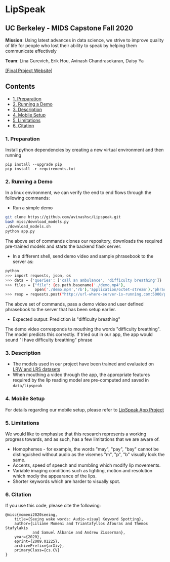 # LipSpeak
## UC Berkeley - MIDS Capstone Fall 2020
**Mission**: Using latest advances in data science, we strive to improve quality of life for people who lost their ability to speak by helping them communicate effectively

**Team**: Lina Gurevich, Erik Hou, Avinash Chandrasekaran, Daisy Ya

[[Final Project Website]](https://groups.ischool.berkeley.edu/LIPSPEAK/)


## Contents
* [1. Preparation](https://github.com/avinashsc/Lipspeak/#1-preparation)
* [2. Running a Demo](https://github.com/avinashsc/Lipspeak/#2-running-a-demo)
* [3. Description](https://github.com/avinashsc/Lipspeak/#3-running-a-demo)
* [4. Mobile Setup](https://github.com/avinashsc/Lipspeak/#4-mobile-setup)
* [5. Limitations](https://github.com/avinashsc/Lipspeak/#5-limitations)
* [6. Citation](https://github.com/avinashsc/Lipspeak/#6-citation)


### 1. Preparation

Install python dependencies by creating a new virtual environment and then running 

```
pip install --upgrade pip
pip install -r requirements.txt
```

### 2. Running a Demo

In a linux environment, we can verify the end to end flows through the following commands:

* Run a simple demo 
``` bash
git clone https://github.com/avinashsc/Lipspeak.git
bash misc/download_models.py
./download_models.sh
python app.py
```

The above set of commands clones our repository, downloads the required pre-trained models and starts the backend flask server.

* In a different shell, send demo video and sample phrasebook to the server as:
```bash
python
>>> import requests, json, os
>>> data = {'queries': ['call an ambulance', 'difficulty breathing']}
>>> files = {"file": (os.path.basename('./demo.mp4'),
             open('./demo.mp4','rb'),'application/octet-stream'),"phrasebook": (None, json.dumps(data))}
>>> resp = requests.post("http://url-where-server-is-running.com:5000/predict",files=files) 
```

The above set of commands, pass a demo video and user defined phrasebook to the server that has been setup earlier.

* Expected output: Prediction is "difficulty breathing"

The demo video corresponds to mouthing the words "difficulty breathing". The model predicts this correctly. If tried out in our app, the app would
sound "I have difficulty breathing" phrase

### 3. Description
* The models used in our project have been trained and evaluated on [LRW and LRS datasets](http://www.robots.ox.ac.uk/~vgg/data/lip_reading/)
* When mouthing a video through the app, the appropriate features required by the lip reading model are pre-computed and saved in ```data/lipspeak```

### 4. Mobile Setup
For details regarding our mobile setup, please refer to [LipSpeak App Project](https://github.com/gurlina/LipSpeakApp)

### 5. Limitations
We would like to emphasise that this research represents a working progress towards, and as such, has a few limitations that we are aware of.

* Homophemes - for example, the words "may", "pay", "bay" cannot be distinguished without audio as the visemes "m", "p", "b" visually look the same.
* Accents, speed of speech and mumbling which modify lip movements.
* Variable imaging conditions such as lighting, motion and resolution which modiy the appearance of the lips.
* Shorter keywords which are harder to visually spot.

### 6. Citation
If you use this code, please cite the following:
```
@misc{momeni2020seeing,
    title={Seeing wake words: Audio-visual Keyword Spotting},
    author={Liliane Momeni and Triantafyllos Afouras and Themos Stafylakis
            and Samuel Albanie and Andrew Zisserman},
    year={2020},
    eprint={2009.01225},
    archivePrefix={arXiv},
    primaryClass={cs.CV}
}
